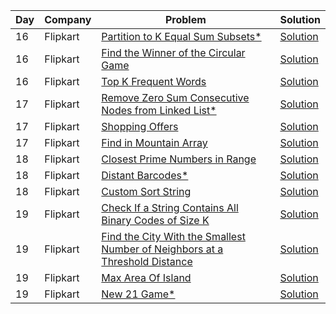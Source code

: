 | Day | Company  | Problem                                                                                                                                                                                   | Solution                                                                                                                                               |
| --- | -------- | ----------------------------------------------------------------------------------------------------------------------------------------------------------------------------------------- | ------------------------------------------------------------------------------------------------------------------------------------------------------ |
| 16  | Flipkart | [ Partition to K Equal Sum Subsets\* ](https://leetcode.com/problems/partition-to-k-equal-sum-subsets/)                                                                                   | [Solution](https://github.com/vickyguptaa7/6_Companies_30_Days_Challenge/blob/main/Flipkart/Partition_to_K_Equal_Sum_Subsets.cpp)                      |
| 16  | Flipkart | [ Find the Winner of the Circular Game ](https://leetcode.com/problems/find-the-winner-of-the-circular-game/)                                                                             | [Solution](https://github.com/vickyguptaa7/6_Companies_30_Days_Challenge/blob/main/Flipkart/Find_the_Winner_of_the_Circular_Game.cpp)                  |
| 16  | Flipkart | [ Top K Frequent Words ](https://leetcode.com/problems/top-k-frequent-words/)                                                                                                             | [Solution](https://github.com/vickyguptaa7/6_Companies_30_Days_Challenge/blob/main/Flipkart/Top_K_Frequent_Words.cpp)                                  |
| 17  | Flipkart | [ Remove Zero Sum Consecutive Nodes from Linked List\* ](https://leetcode.com/problems/remove-zero-sum-consecutive-nodes-from-linked-list/)                                               | [Solution](https://github.com/vickyguptaa7/6_Companies_30_Days_Challenge/blob/main/Flipkart/Remove_Zero_Sum_Consecutive_Nodes_from_List.cpp)           |
| 17  | Flipkart | [ Shopping Offers ](https://leetcode.com/problems/shopping-offers/)                                                                                                                       | [Solution](https://github.com/vickyguptaa7/6_Companies_30_Days_Challenge/blob/main/Flipkart/Shopping_Offers.cpp)                                       |
| 17  | Flipkart | [ Find in Mountain Array ](https://leetcode.com/problems/find-in-mountain-array/)                                                                                                         | [Solution](https://github.com/vickyguptaa7/6_Companies_30_Days_Challenge/blob/main/Flipkart/Find_in_Mountain_Array.cpp)                                |
| 18  | Flipkart | [ Closest Prime Numbers in Range ](https://leetcode.com/problems/closest-prime-numbers-in-range/)                                                                                         | [Solution](https://github.com/vickyguptaa7/6_Companies_30_Days_Challenge/blob/main/Flipkart/Closest_Prime_Numbers_in_Range.cpp)                        |
| 18  | Flipkart | [ Distant Barcodes\* ](https://leetcode.com/problems/closest-prime-numbers-in-range/)                                                                                                     | [Solution](https://github.com/vickyguptaa7/6_Companies_30_Days_Challenge/blob/main/Flipkart/Distant_Barcodes.cpp)                                      |
| 18  | Flipkart | [ Custom Sort String ](https://leetcode.com/problems/custom-sort-string/)                                                                                                                 | [Solution](https://github.com/vickyguptaa7/6_Companies_30_Days_Challenge/blob/main/Flipkart/Custom_Sort_String.cpp)                                    |
| 19  | Flipkart | [ Check If a String Contains All Binary Codes of Size K ](https://leetcode.com/problems/check-if-a-string-contains-all-binary-codes-of-size-k/)                                           | [Solution](https://github.com/vickyguptaa7/6_Companies_30_Days_Challenge/blob/main/Flipkart/Check_If_a_String_Contains_All_Binary_Codes_of_Size_K.cpp) |
| 19  | Flipkart | [Find the City With the Smallest Number of Neighbors at a Threshold Distance](https://leetcode.com/problems/find-the-city-with-the-smallest-number-of-neighbors-at-a-threshold-distance/) | [Solution](https://github.com/vickyguptaa7/6_Companies_30_Days_Challenge/blob/main/Flipkart/Find_the_City_With_the_Smallest_Number_of_Neighbors_at_a_Threshold_Distance.cpp) |
| 19  | Flipkart | [Max Area Of Island](https://leetcode.com/problems/max-area-of-island/) | [Solution](https://github.com/vickyguptaa7/6_Companies_30_Days_Challenge/blob/main/Flipkart/Max_Area_Of_Island.cpp) |
| 19  | Flipkart | [ New 21 Game\* ](https://leetcode.com/problems/new-21-game/)                                                                                                                             | [Solution](https://github.com/vickyguptaa7/6_Companies_30_Days_Challenge/blob/main/Flipkart/New_21_Game.cpp)                                           |
